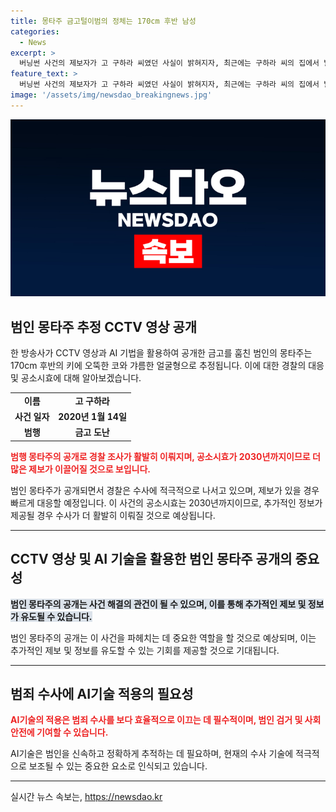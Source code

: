 ```yaml
---
title: 몽타주 금고털이범의 정체는 170cm 후반 남성
categories:
  - News
excerpt: >
  버닝썬 사건의 제보자가 고 구하라 씨였던 사실이 밝혀지자, 최근에는 구하라 씨의 집에서 발생한 금고 절도 사건이 미제로 남아있었다. CCTV 영상과 AI기법을 통해 범인의 몽타주가 공개되었고, 금고에는 구 씨의 휴대전화가 들어있었던 사실도 밝혀졌다. 이에 유족의 대리인은 면식범이거나 면식범의 지시로 행한 것으로 추정하고 있으며, 경찰은 수사를 재개할 가치 있는 제보가 있으면 적극 대응할 것이라 밝혔다.
feature_text: >
  버닝썬 사건의 제보자가 고 구하라 씨였던 사실이 밝혀지자, 최근에는 구하라 씨의 집에서 발생한 금고 절도 사건이 미제로 남아있었다. CCTV 영상과 AI기법을 통해 범인의 몽타주가 공개되었고, 금고에는 구 씨의 휴대전화가 들어있었던 사실도 밝혀졌다. 이에 유족의 대리인은 면식범이거나 면식범의 지시로 행한 것으로 추정하고 있으며, 경찰은 수사를 재개할 가치 있는 제보가 있으면 적극 대응할 것이라 밝혔다.
image: '/assets/img/newsdao_breakingnews.jpg'
---
```


<p><img src="/assets/img/newsdao_breakingnews.jpg" alt="koreaapp 속보" /></p>

<h2 data-ke-size="size26">범인 몽타주 추정 CCTV 영상 공개</h2>

<p data-ke-size="size16">한 방송사가 CCTV 영상과 AI 기법을 활용하여 공개한 금고를 훔친 범인의 몽타주는 170cm 후반의 키에 오뚝한 코와 갸름한 얼굴형으로 추정됩니다. 이에 대한 경찰의 대응 및 공소시효에 대해 알아보겠습니다.</p>

<table>
  <tbody>
    <tr>
      <td style="text-align: center; height: 17px;"><b>이름</b></td>
      <td style="text-align: center; height: 17px;"><b>고 구하라</b></td>
    </tr>
    <tr>
      <td style="text-align: center; height: 17px;"><b>사건 일자</b></td>
      <td style="text-align: center; height: 17px;"><b>2020년 1월 14일</b></td>
    </tr>
    <tr>
      <td style="text-align: center; height: 17px;"><b>범행</b></td>
      <td style="text-align: center; height: 17px;"><b>금고 도난</b></td>
    </tr>
  </tbody>
</table>

<p><b><span style="color: #ee2323;">범행 몽타주의 공개로 경찰 조사가 활발히 이뤄지며, 공소시효가 2030년까지이므로 더 많은 제보가 이끌어질 것으로 보입니다.</span></b></p>

<p data-ke-size="size16">범인 몽타주가 공개되면서 경찰은 수사에 적극적으로 나서고 있으며, 제보가 있을 경우 빠르게 대응할 예정입니다. 이 사건의 공소시효는 2030년까지이므로, 추가적인 정보가 제공될 경우 수사가 더 활발히 이뤄질 것으로 예상됩니다.</p>

<hr>

<h2 data-ke-size="size26">CCTV 영상 및 AI 기술을 활용한 범인 몽타주 공개의 중요성</h2>

<p data-ke-size="size16"><b><span style="background-color: #21538527;">범인 몽타주의 공개는 사건 해결의 관건이 될 수 있으며, 이를 통해 추가적인 제보 및 정보가 유도될 수 있습니다.</span></b></p>

<p data-ke-size="size16">범인 몽타주의 공개는 이 사건을 파헤치는 데 중요한 역할을 할 것으로 예상되며, 이는 추가적인 제보 및 정보를 유도할 수 있는 기회를 제공할 것으로 기대됩니다.</p>

<hr>

<h2 data-ke-size="size26">범죄 수사에 AI기술 적용의 필요성</h2>

<p data-ke-size="size16"><b><span style="color: #ee2323;">AI기술의 적용은 범죄 수사를 보다 효율적으로 이끄는 데 필수적이며, 범인 검거 및 사회 안전에 기여할 수 있습니다.</span></b></p>

<p data-ke-size="size16">AI기술은 범인을 신속하고 정확하게 추적하는 데 필요하며, 현재의 수사 기술에 적극적으로 보조될 수 있는 중요한 요소로 인식되고 있습니다.</p>

<hr>
실시간 뉴스 속보는, <a href="https://newsdao.kr" rel="dofollow">https://newsdao.kr</a>


